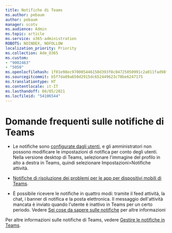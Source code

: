 ```yaml
---
title: Notifiche di Teams
ms.author: pebaum
author: pebaum
manager: scotv
ms.audience: Admin
ms.topic: article
ms.service: o365-administration
ROBOTS: NOINDEX, NOFOLLOW
localization_priority: Priority
ms.collection: Adm_O365
ms.custom:
- "9002463"
- "5050"
ms.openlocfilehash: 1f01e98ec970005446150d393f8c04725050991c2a011fad98f22113f2246681
ms.sourcegitcommit: b5f7da89a650d2915dc652449623c78be6247175
ms.translationtype: HT
ms.contentlocale: it-IT
ms.lasthandoff: 08/05/2021
ms.locfileid: "54106544"
---
```

# <a name="teams-notifications-faq"></a>Domande frequenti sulle notifiche di Teams


- Le notifiche sono [configurate dagli utenti](https://support.microsoft.com/office/1cc31834-5fe5-412b-8edb-43fecc78413d), e gli amministratori non possono modificare le impostazioni di notifica per conto degli utenti. Nella versione desktop di Teams, selezionare l'immagine del profilo in alto a destra in Teams, quindi selezionare Impostazioni>Notifiche attività.

- [Notifiche di risoluzione dei problemi per le app per dispositivi mobili di Teams](https://support.microsoft.com/office/6d125ac2-e440-4fab-8e4c-2227a52d460c).

- È possibile ricevere le notifiche in quattro modi: tramite il feed attività, la chat, i banner di notifica e la posta elettronica. Il messaggio dell'attività mancata è inviato quando l'utente è inattivo in Teams per un certo periodo. Vedere [Sei cose da sapere sulle notifiche](https://support.microsoft.com/office/abb62c60-3d15-4968-b86a-42fea9c22cf4) per altre informazioni

Per altre informazioni sulle notifiche di Teams, vedere [Gestire le notifiche in Teams](https://support.office.com/article/1cc31834-5fe5-412b-8edb-43fecc78413d#ID0EAABAAA).
